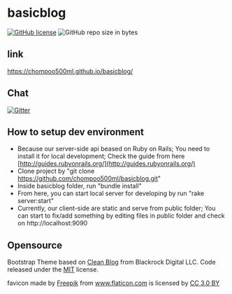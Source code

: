 # basicblog

[![GitHub license](https://img.shields.io/github/license/chompoo500ml/basicblog.svg)](https://github.com/chompoo500ml/basicblog/blob/master/LICENSE)
![GitHub repo size in bytes](https://img.shields.io/github/repo-size/chompoo500ml/basicblog.svg)

## link

https://chompoo500ml.github.io/basicblog/

## Chat

[![Gitter](https://img.shields.io/gitter/room/nwjs/nw.js.svg)](https://gitter.im/basicblog/Lobby)

## How to setup dev environment

- Because our server-side api beased on Ruby on Rails; You need to install it for local development; Check the guide from here [http://guides.rubyonrails.org/](http://guides.rubyonrails.org/)
- Clone project by "git clone https://github.com/chompoo500ml/basicblog.git"
- Inside basicblog folder, run "bundle install"
- From here, you can start local server for developing by run "rake server:start"
- Currently, our client-side are static and serve from public folder; You can start to fix/add something by editing files in public folder and check on http://localhost:9090

## Opensource

Bootstrap Theme based on [Clean Blog](https://github.com/BlackrockDigital/startbootstrap-clean-blog) from Blackrock Digital LLC. Code released under the [MIT](https://github.com/BlackrockDigital/startbootstrap-clean-blog/blob/gh-pages/LICENSE) license.

<div>favicon made by <a href="http://www.freepik.com" title="Freepik">Freepik</a> from <a href="https://www.flaticon.com/" title="Flaticon">www.flaticon.com</a> is licensed by <a href="http://creativecommons.org/licenses/by/3.0/" title="Creative Commons BY 3.0" target="_blank">CC 3.0 BY</a></div>
